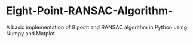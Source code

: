 # Eight-Point-RANSAC-Algorithm-
A basic implementation of 8 point and RANSAC algorithm in Python using Numpy and Matplot
